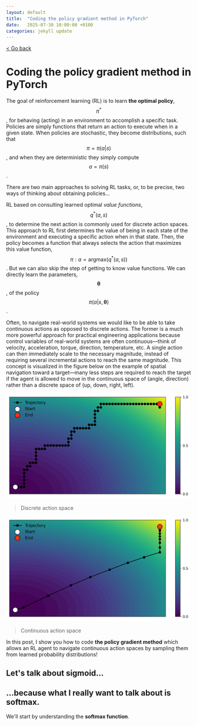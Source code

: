 ```yaml
---
layout: default
title:  "Coding the policy gradient method in PyTorch"
date:   2025-07-30 10:00:00 +0100
categories: jekyll update
---
```


<script type="text/javascript" async="" src="https://cdnjs.cloudflare.com/ajax/libs/mathjax/2.7.4/MathJax.js?config=TeX-MML-AM_CHTML">
</script>

<p>
   <a href="/kamilazdybal.github.io/#blog">
      < Go back
  </a>
</p>

# Coding the policy gradient method in PyTorch

The goal of reinforcement learning (RL) is to learn **the optimal policy**, 
<span class="math display">$$ \pi^* $$</span>, for behaving (acting) in an environment to accomplish a specific task.
Policies are simply functions that return an action to execute when in a given state. When policies are stochastic, 
they become distributions, such that <span class="math display">$$ \pi = \pi(a | s) $$</span>, and 
when they are deterministic they simply compute <span class="math display">$$ a = \pi(s) $$</span>.

There are two main approaches to solving RL tasks, or, to be precise, two ways of thinking about obtaining policies...

RL based on consulting learned optimal *value functions*, <span class="math display">$$ q^*(a, s) $$</span>, 
to determine the next action is commonly used for discrete action spaces. 
This approach to RL first determines the value of being in each state of the environment and executing 
a specific action when in that state. Then, the policy becomes a function that always selects the action 
that maximizes this value function, <span class="math display">$$ \pi: a = \text{argmax}(q^*(a, s)) $$</span>.
But we can also skip the step of getting to know value functions. We can directly learn the parameters, 
<span class="math display">$$ \pmb{\theta} $$</span>, 
of the policy <span class="math display">$$ \pi(a | s, \pmb{\theta}) $$</span>.

Often, to navigate real-world systems we would like to be able to take continuous actions as opposed to discrete actions.
The former is a much more powerful approach for practical engineering applications because control variables 
of real-world systems are often continuous—think of velocity, acceleration, torque, direction, temperature, etc.
A single action can then immediately scale to the necessary magnitude, 
instead of requiring several incremental actions to reach the same magnitude. 
This concept is visualized in the figure below on the example of spatial navigation 
toward a target—many less steps are required to reach the target if the agent is allowed 
to move in the continuous space of (angle, direction) rather than a discrete space of (up, down, right, left).

<p align="center">
  <img src="https://github.com/kamilazdybal/kamilazdybal.github.io/raw/main/_posts/discrete-action-space.png" width="500">
</p>

> Discrete action space

<p align="center">
  <img src="https://github.com/kamilazdybal/kamilazdybal.github.io/raw/main/_posts/continuous-action-space.png" width="500">
</p>

> Continuous action space

In this post, I show you how to code **the policy gradient method** which allows an RL agent to navigate
continuous action spaces by sampling them from learned probability distributions!

## Let's talk about sigmoid...




## ...because what I really want to talk about is softmax.

We'll start by understanding the **softmax function**.

